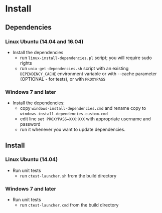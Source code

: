 # Install

## Dependencies

### Linux Ubuntu (14.04 and 16.04)

- Install the dependencies
  - run `linux-install-dependencies.pl` script; you will require sudo rights
  - run `unix-get-dependencies.sh` script with an existing `DEPENDENCY_CACHE` environment variable or with --cache parameter (OPTIONAL - for tests), or with `PROXYPASS`

### Windows 7 and later

- Install the dependencies:
  - copy `windows-install-dependencies.cmd` and rename copy to `windows-install-dependencies-custom.cmd`
  - edit line `set PROXYPASS=XXX:XXX` with appropriate username and password
  - run it whenever you want to update dependencies.

## Install

### Linux Ubuntu (14.04)

- Run unit tests
  - run `ctest-launcher.sh` from the build directory

### Windows 7 and later

- Run unit tests
  - run `ctest-launcher.cmd` from the build directory
